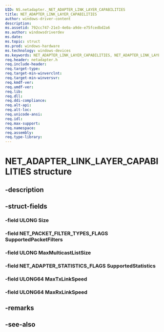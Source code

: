 ```yaml
---
UID: NS.netadapter._NET_ADAPTER_LINK_LAYER_CAPABILITIES
title: NET_ADAPTER_LINK_LAYER_CAPABILITIES
author: windows-driver-content
description: 
ms.assetid: 792cc747-21e3-4e0a-a9de-e75fcedbd2a6
ms.author: windowsdriverdev
ms.date: 
ms.topic: struct
ms.prod: windows-hardware
ms.technology: windows-devices
ms.keywords: NET_ADAPTER_LINK_LAYER_CAPABILITIES, NET_ADAPTER_LINK_LAYER_CAPABILITIES, *PNET_ADAPTER_LINK_LAYER_CAPABILITIES
req.header: netadapter.h
req.include-header:
req.target-type:
req.target-min-winverclnt:
req.target-min-winversvr:
req.kmdf-ver:
req.umdf-ver:
req.lib:
req.dll:
req.ddi-compliance:
req.alt-api:
req.alt-loc:
req.unicode-ansi:
req.idl:
req.max-support:
req.namespace:
req.assembly:
req.type-library:
---
```


# NET_ADAPTER_LINK_LAYER_CAPABILITIES structure

## -description



## -struct-fields

### -field ULONG Size			
 	
### -field NET_PACKET_FILTER_TYPES_FLAGS SupportedPacketFilters			
 	
### -field ULONG MaxMulticastListSize			
 	
### -field NET_ADAPTER_STATISTICS_FLAGS SupportedStatistics			
 	
### -field ULONG64 MaxTxLinkSpeed			
 	
### -field ULONG64 MaxRxLinkSpeed			
 	
## -remarks

## -see-also